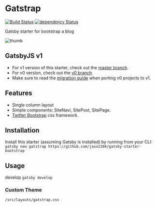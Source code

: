 # Gatstrap

[![Build Status](https://travis-ci.org/jaxx2104/gatsby-starter-bootstrap.svg?branch=master)](https://travis-ci.org/jaxx2104/gatsby-starter-bootstrap)
[![dependency Status](https://img.shields.io/david/jaxx2104/gatsby-starter-bootstrap.svg?style=flat-square)](https://david-dm.org/jaxx2104/gatsby-starter-bootstrap#info=dependencies)

Gatsby starter for bootstrap a blog

![thumb](https://i.imgur.com/Qcd3NwR.png)

## GatsbyJS v1

* For v1 version of this starter, check out the [master branch](https://github.com/jaxx2104/gatsby-starter-bootstrap).
* For v0 version, check out the [v0 branch](https://github.com/jaxx2104/gatsby-starter-bootstrap/tree/v0).
* Make sure to read the [migration guide](https://www.gatsbyjs.org/docs/migrating-from-v0-to-v1/) when porting v0 projects to v1.

## Features

* Single column layout
* Simple components: SiteNavi, SitePost, SitePage.
* [Twitter Bootstrap](https://github.com/twbs/bootstrap) css framework.

## Installation

Install this starter (assuming Gatsby is installed) by running from your CLI:
`gatsby new gatstrap https://github.com/jaxx2104/gatsby-starter-bootstrap`

## Usage

develop
`gatsby develop`

### Custom Theme

`/src/layouts/gatstrap.css`
